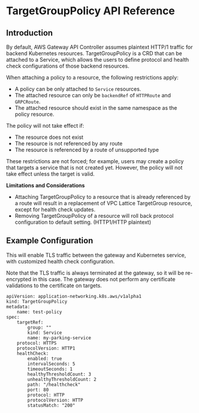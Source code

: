 # TargetGroupPolicy API Reference

## Introduction

By default, AWS Gateway API Controller assumes plaintext HTTP/1 traffic for backend Kubernetes resources.
TargetGroupPolicy is a CRD that can be attached to a Service, which allows the users to define protocol and
health check configurations of those backend resources.

When attaching a policy to a resource, the following restrictions apply:

- A policy can be only attached to `Service` resources.
- The attached resource can only be `backendRef` of `HTTPRoute` and `GRPCRoute`.
- The attached resource should exist in the same namespace as the policy resource.

The policy will not take effect if:

- The resource does not exist
- The resource is not referenced by any route
- The resource is referenced by a route of unsupported type

These restrictions are not forced; for example, users may create a policy that targets a service that is not created yet.
However, the policy will not take effect unless the target is valid.

**Limitations and Considerations**

- Attaching TargetGroupPolicy to a resource that is already referenced by a route will result in a replacement
  of VPC Lattice TargetGroup resource, except for health check updates.
- Removing TargetGroupPolicy of a resource will roll back protocol configuration to default setting. (HTTP1/HTTP plaintext)

## Example Configuration

This will enable TLS traffic between the gateway and Kubernetes service, with customized health check configuration.

Note that the TLS traffic is always terminated at the gateway, so it will be re-encrypted in this case. The gateway does not perform any certificate validations to the certificate on targets.

```
apiVersion: application-networking.k8s.aws/v1alpha1
kind: TargetGroupPolicy
metadata:
    name: test-policy
spec:
    targetRef:
        group: ""
        kind: Service
        name: my-parking-service
    protocol: HTTPS
    protocolVersion: HTTP1
    healthCheck:
        enabled: true
        intervalSeconds: 5
        timeoutSeconds: 1
        healthyThresholdCount: 3
        unhealthyThresholdCount: 2
        path: "/healthcheck"
        port: 80
        protocol: HTTP
        protocolVersion: HTTP
        statusMatch: "200"
```
